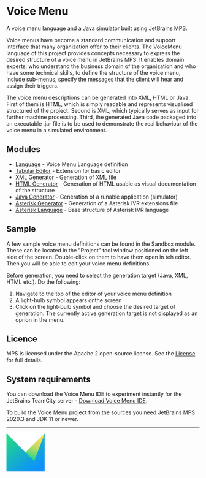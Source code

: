 # Voice Menu

A voice menu language and a Java simulator built using JetBrains MPS.

Voice menus have become a standard communication and support interface that many organization offer to their clients.
The VoiceMenu language of this project provides concepts necessary to express the desired structure of a voice menu in JetBrains MPS.
It enables domain experts, who understand the business domain of the organization and who have some technical skills, to define the structure of the voice menu, include sub-menus, specify the messages that the client will hear and assign their triggers.

The voice menu descriptions can be generated into XML, HTML or Java.
First of them is HTML, which is simply readable and represents visualised structured of the project.
Second is XML, which typically serves as input for further machine processing.
Third, the generated Java code packaged into an executable .jar file is to be used to demonstrate the real behaviour of the voice menu in a simulated environment.


Modules
-------

* [Language](https://github.com/vaclav/voicemenu/tree/master/languages/jetbrains.mps.samples.VoiceMenu) - Voice Menu Language definition
* [Tabular Editor](https://github.com/vaclav/voicemenu/tree/master/languages/jetbrains.mps.samples.VoiceMenuTabularEditor) - Extension for basic editor
* [XML Generator](https://github.com/vaclav/voicemenu/tree/master/languages/jetbrains.mps.samples.VoiceMenuToXML) - Generation of XML file
* [HTML Generator](https://github.com/vaclav/voicemenu/tree/master/languages/jetbrains.mps.samples.VoiceMenuToHTML_2) - Generation of HTML usable as visual documentation of the structure
* [Java Generator](https://github.com/vaclav/voicemenu/tree/master/languages/jetbrains.mps.samples.VoiceMenuToJava) - Generation of a runable application (simulator)
* [Asterisk Generator](https://github.com/vaclav/voicemenu/tree/master/languages/jetbrains.mps.samples.VoiceMenuToAsterisk) - Generation of a Asterisk IVR extensions file
* [Asterisk Language](https://github.com/vaclav/voicemenu/tree/master/languages/jetbrains.mps.samples.Text) - Base structure of Asterisk IVR language

Sample
------
A few sample voice menu definitions can be found in the Sandbox module. These can be located in the "Project" tool window positioned on the left side of the screen.
Double-click on them to have them open in teh editor. Then you will be able to edit your voice menu definitions.

Before generation, you need to select the generation target (Java, XML, HTML etc.). Do the following:
1. Navigate to the top of the editor of your voice menu definition
2. A light-bulb symbol appears onthe screen
3. Click on the light-bulb symbol and choose the desired target of generation. The currently active generation target is not displayed as an oprion in the menu.


Licence
-------

MPS is licensed under the Apache 2 open-source license. See the [License](https://github.com/vaclav/voicemenu/blob/master/LICENSE) for full details.

System requirements
-------------------

You can download the Voice Menu IDE to experiment instantly for the JetBrains TeamCity server - [Download Voice Menu IDE](https://teamcity.jetbrains.com/guestAuth/repository/downloadAll/MPS_VoiceMenu_20192/.lastSuccessful/artifacts.zip).

To build the Voice Menu project from the sources you need JetBrains MPS 2020.3 and JDK 11 or newer.

----------

[![Icon_MPS](extras/logo_MPS.png)](https://www.jetbrains.com/mps/)
